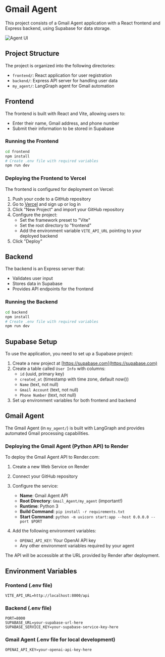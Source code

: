 # Gmail Agent

This project consists of a Gmail Agent application with a React frontend and Express backend, using Supabase for data storage.

![Agent UI](static/agent_ui.png)

## Project Structure

The project is organized into the following directories:

- `frontend/`: React application for user registration
- `backend/`: Express API server for handling user data
- `my_agent/`: LangGraph agent for Gmail automation

## Frontend

The frontend is built with React and Vite, allowing users to:
- Enter their name, Gmail address, and phone number
- Submit their information to be stored in Supabase

### Running the Frontend

```bash
cd frontend
npm install
# Create .env file with required variables
npm run dev
```

### Deploying the Frontend to Vercel

The frontend is configured for deployment on Vercel:

1. Push your code to a GitHub repository
2. Go to [Vercel](https://vercel.com) and sign up or log in
3. Click "New Project" and import your GitHub repository
4. Configure the project:
   - Set the framework preset to "Vite"
   - Set the root directory to "frontend"
   - Add the environment variable `VITE_API_URL` pointing to your deployed backend
5. Click "Deploy"

## Backend

The backend is an Express server that:
- Validates user input
- Stores data in Supabase
- Provides API endpoints for the frontend

### Running the Backend

```bash
cd backend
npm install
# Create .env file with required variables
npm run dev
```

## Supabase Setup

To use the application, you need to set up a Supabase project:

1. Create a new project at [https://supabase.com](https://supabase.com)
2. Create a table called `User Info` with columns:
   - `id` (uuid, primary key)
   - `created_at` (timestamp with time zone, default now())
   - `Name` (text, not null)
   - `Gmail Account` (text, not null)
   - `Phone Number` (text, not null)
3. Set up environment variables for both frontend and backend

## Gmail Agent

The Gmail Agent (in `my_agent/`) is built with LangGraph and provides automated Gmail processing capabilities.

### Deploying the Gmail Agent (Python API) to Render

To deploy the Gmail Agent API to Render.com:

1. Create a new Web Service on Render
2. Connect your GitHub repository
3. Configure the service:
   - **Name**: Gmail Agent API
   - **Root Directory**: `Gmail_Agent/my_agent` (important!)
   - **Runtime**: Python 3
   - **Build Command**: `pip install -r requirements.txt`
   - **Start Command**: `python -m uvicorn start:app --host 0.0.0.0 --port $PORT`
   
4. Add the following environment variables:
   - `OPENAI_API_KEY`: Your OpenAI API key
   - Any other environment variables required by your agent

The API will be accessible at the URL provided by Render after deployment.

## Environment Variables

### Frontend (.env file)
```
VITE_API_URL=http://localhost:8000/api
```

### Backend (.env file)
```
PORT=8000
SUPABASE_URL=your-supabase-url-here
SUPABASE_SERVICE_KEY=your-supabase-service-key-here
```

### Gmail Agent (.env file for local development)
```
OPENAI_API_KEY=your-openai-api-key-here
```
